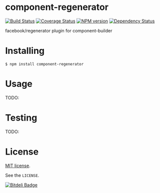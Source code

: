 # component-regenerator

[![Build Status](https://travis-ci.org/kazupon/component-regenerator.png?branch=master)](https://travis-ci.org/kazupon/component-regenerator) [![Coverage Status](https://coveralls.io/repos/kazupon/component-regenerator/badge.png)](https://coveralls.io/r/kazupon/component-regenerator) [![NPM version](https://badge.fury.io/js/component-regenerator.png)](http://badge.fury.io/js/component-regenerator) [![Dependency Status](https://david-dm.org/kazupon/component-regenerator.png)](https://david-dm.org/kazupon/component-regenerator)

facebook/regenerator plugin for component-builder

# Installing

```
$ npm install component-regenerator
```

# Usage

TODO:

# Testing

TODO:

# License

[MIT license](http://www.opensource.org/licenses/mit-license.php).

See the `LICENSE`.

[![Bitdeli Badge](https://d2weczhvl823v0.cloudfront.net/kazupon/component-regenerator/trend.png)](https://bitdeli.com/free "Bitdeli Badge")


